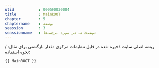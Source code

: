 ```yaml
---
utid           : 000500030004
title          : MainROOT
chapter        : 5
chaptername    : پوسته
seassion       : 3
seassionname   : توضیحاتی در مورد برچسب‌ها
---
```



<p>ریشه اصلی سایت ذخیره شده در فایل تنظیمات مرکزی
مقدار بازگشتی برای مثال: /
نحوه‌ استفاده:</p>

<pre><code>{{ MainROOT }}
</code></pre>


